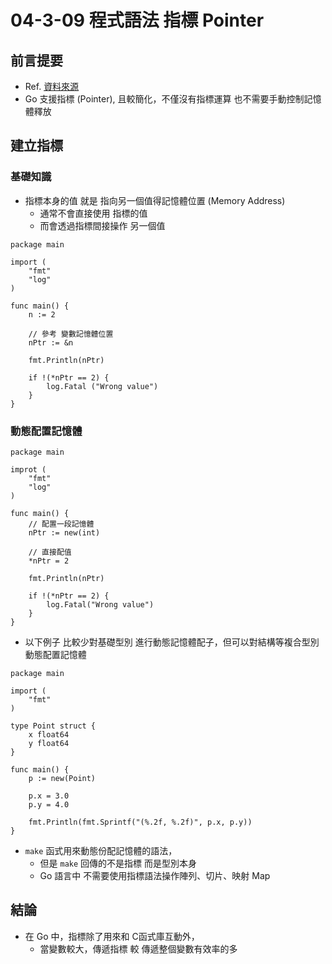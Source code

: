 # 04-3-09 程式語法 指標 Pointer

## 前言提要

* Ref. [資料來源](https://michaelchen.tech/golang-programming/pointer/)
* Go 支援指標 (Pointer), 且較簡化，不僅沒有指標運算 也不需要手動控制記憶體釋放

## 建立指標

### 基礎知識

* 指標本身的值 就是 指向另一個值得記憶體位置 (Memory Address)
	* 通常不會直接使用 指標的值
	* 而會透過指標間接操作 另一個值
```
package main

import (
	"fmt"
	"log"
)

func main() {
	n := 2
	
	// 參考 變數記憶體位置
	nPtr := &n

	fmt.Println(nPtr)

	if !(*nPtr == 2) {
		log.Fatal ("Wrong value")
	}
}
```

### 動態配置記憶體

```
package main

improt (
	"fmt"
	"log"
)

func main() {
	// 配置一段記憶體
	nPtr := new(int)

	// 直接配值
	*nPtr = 2

	fmt.Println(nPtr)

	if !(*nPtr == 2) {
		log.Fatal("Wrong value")
	}
}
```

* 以下例子 比較少對基礎型別 進行動態記憶體配子，但可以對結構等複合型別 動態配置記憶體
```
package main

import (
	"fmt"
)

type Point struct {
	x float64
	y float64
}

func main() {
	p := new(Point)

	p.x = 3.0
	p.y = 4.0

	fmt.Println(fmt.Sprintf("(%.2f, %.2f)", p.x, p.y))
}
```

* `make` 函式用來動態份配記憶體的語法，
	* 但是 `make` 回傳的不是指標 而是型別本身
	* Go 語言中 不需要使用指標語法操作陣列、切片、映射 Map

## 結論

* 在 Go 中，指標除了用來和 C函式庫互動外，
	* 當變數較大，傳遞指標 較 傳遞整個變數有效率的多